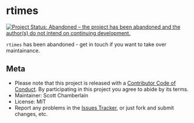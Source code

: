 rtimes
======

[![Project Status: Abandoned – the project has been abandoned and the author(s) do not intend on continuing development.](https://www.repostatus.org/badges/latest/abandoned.svg)](https://www.repostatus.org/#abandoned)

`rtimes` has been abandoned - get in touch if you want to take over maintainance.

## Meta

* Please note that this project is released with a [Contributor Code of Conduct](CODE_OF_CONDUCT.md). By participating in this project you agree to abide by its terms.
* Maintainer: Scott Chamberlain
* License: MIT
* Report any problems in the [Issues Tracker](https://github.com/ropengov/rtimes/issues), or just fork and submit changes, etc.
